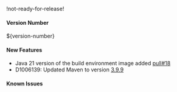!not-ready-for-release!

#### Version Number
${version-number}

#### New Features
- Java 21 version of the build environment image added [pull#18](https://github.com/CAFapi/buildenv-images/pull/18)
- D1006139: Updated Maven to version [3.9.9](https://maven.apache.org/docs/3.9.9/release-notes.html)

#### Known Issues
